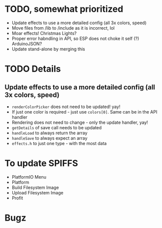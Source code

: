 # TODO, somewhat prioritized

- Update effects to use a more detailed config (all 3x colors, speed)
- Move files from /lib to /include as it is incorrect, lol
- Moar effects! Christmas Lights?
- Proper error habndling in API, so ESP does not choke it self (?) ArduinoJSON?
- Update stand-alone by merging this

# TODO Details

## Update effects to use a more detailed config (all 3x colors, speed)

- `renderColorPicker` does not need to be updated! yay!
- If just one color is required - just use `colors[0]`. Same can be in the API handler
- Rendering does not need to change - only the update handler, yay!
- `getDetails` of save call needs to be updated
- `handleLoad` to always return the array
- `handleSave` to always expect an array
- `effects.h` to just one type - with the most data

# To update SPIFFS

- PlatformIO Menu
- Platform
- Build Filesystem Image
- Upload Filesystem Image
- Profit

# Bugz
